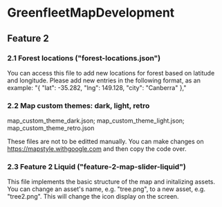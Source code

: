 # GreenfleetMapDevelopment

## Feature 2

### 2.1 Forest locations ("forest-locations.json")

You can access this file to add new locations for forest based on latitude and longitude. Please add new entries in the following format, as an example:
"{ "lat": -35.282, "lng": 149.128, "city": "Canberra" },"


### 2.2 Map custom themes: dark, light, retro 

map_custom_theme_dark.json; map_custom_theme_light.json; map_custom_theme_retro.json

These files are not to be editted manually. You can make changes on https://mapstyle.withgoogle.com and then copy the code over.


### 2.3 Feature 2 Liquid ("feature-2-map-slider-liquid")

This file implements the basic structure of the map and initalizing assets. You can change an asset's name, e.g. "tree.png", to a new asset, e.g. "tree2.png". This will change the icon display on the screen.



```bash